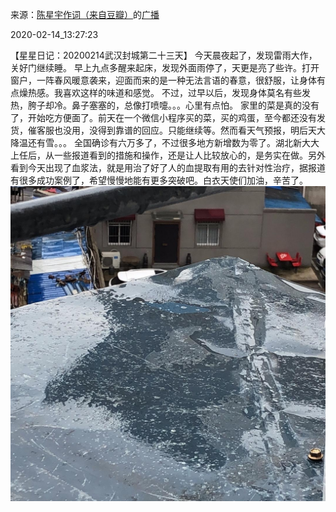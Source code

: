 来源：[陈星宇作词（来自豆瓣）](https://www.douban.com/people/chenxingyu2009/)的[广播](https://www.douban.com/people/chenxingyu2009/status/2810209757/)


2020-02-14_13:27:23


【星星日记：20200214武汉封城第二十三天】
今天晨夜起了，发现雷雨大作，关好门继续睡。
早上九点多醒来起床，发现外面雨停了，天更是亮了些许。打开窗户，一阵春风暖意袭来，迎面而来的是一种无法言语的春意，很舒服，让身体有点燥热感。我喜欢这样的味道和感觉。
不过，过早以后，发现身体莫名有些发热，胯子却冷。鼻子塞塞的，总像打喷嚏。。。心里有点怕。
家里的菜是真的没有了，开始吃方便面了。前天在一个微信小程序买的菜，买的鸡蛋，至今都还没有发货，催客服也没用，没得到靠谱的回应。只能继续等。然而看天气预报，明后天大降温还有雪。。。
全国确诊有六万多了，不过很多地方新增数为零了。湖北新大大上任后，从一些报道看到的措施和操作，还是让人比较放心的，是务实在做。另外看到今天出现了血浆法，就是用治了好了人的血提取有用的去针对性治疗，据报道有很多成功案例了，希望慢慢地能有更多突破吧。白衣天使们加油，辛苦了。
![](./pic/2020-02-14_13:27:23-陈星宇作词的广播1.jpg)  

